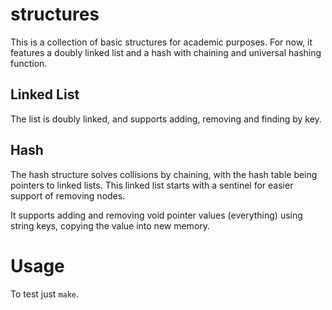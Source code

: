 structures
==========

This is a collection of basic structures for academic purposes. For now, it features a doubly linked list and a hash with chaining and universal hashing function.

Linked List
-----------

The list is doubly linked, and supports adding, removing and finding by key.

Hash
----

The hash structure solves collisions by chaining, with the hash table being pointers to linked lists. This linked list starts with a sentinel for easier support of removing nodes.

It supports adding and removing void pointer values (everything) using string keys, copying the value into new memory. 

Usage
=====

To test just `make`.

